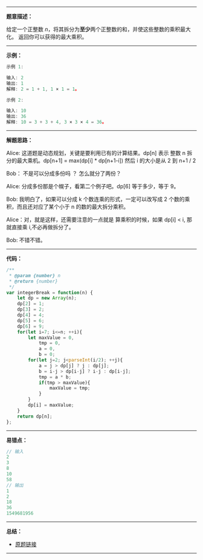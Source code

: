 

---

**题意描述：**

 给定一个正整数 *n*，将其拆分为**至少**两个正整数的和，并使这些整数的乘积最大化。 返回你可以获得的最大乘积。 

---

**示例：**

```js
示例 1:

输入: 2
输出: 1
解释: 2 = 1 + 1, 1 × 1 = 1。

示例 2:

输入: 10
输出: 36
解释: 10 = 3 + 3 + 4, 3 × 3 × 4 = 36。
```

---

**解题思路：**

Alice: 这道题是动态规划，关键是要利用已有的计算结果。dp[n] 表示 整数 n 拆分的最大乘机。dp[n+1] = max(dp[i] * dp[n+1-i]) 然后 i 的大小是从 2 到 n+1 / 2

Bob： 不是可以分成多份吗 ？ 怎么就分了两份？

Alice: 分成多份那是个幌子，看第二个例子吧。dp[6] 等于多少，等于 9。

Bob: 我明白了，如果可以分成 k 个数连乘的形式，一定可以改写成 2 个数的乘积，而且还对应了某个小于 n 的数的最大拆分乘积。

Alice：对，就是这样，还需要注意的一点就是 算乘积的时候，如果 dp[i] < i, 那就直接乘 i,不必再做拆分了。

Bob: 不错不错。   

---

**代码：**

```js
/**
 * @param {number} n
 * @return {number}
 */
var integerBreak = function(n) {
    let dp = new Array(n);
    dp[2] = 1;
    dp[3] = 2;
    dp[4] = 4;
    dp[5] = 6;
    dp[6] = 9;
    for(let i=7; i<=n; ++i){
        let maxValue = 0,
            tmp = 0,
            a = 0,
            b = 0;
        for(let j=2; j<parseInt(i/2); ++j){
            a = j > dp[j] ? j : dp[j];
            b = i-j > dp[i-j] ? i-j : dp[i-j];
            tmp = a * b;
            if(tmp > maxValue){
                maxValue = tmp;
            }
        }
        dp[i] = maxValue;
    } 
    return dp[n];
};
```



---

**易错点：**

```js
// 输入
2
3
8
10
58
// 输出
1
2
18
36
1549681956
```



---

**总结：**

- [原题链接](https://leetcode-cn.com/problems/integer-break/)

---

